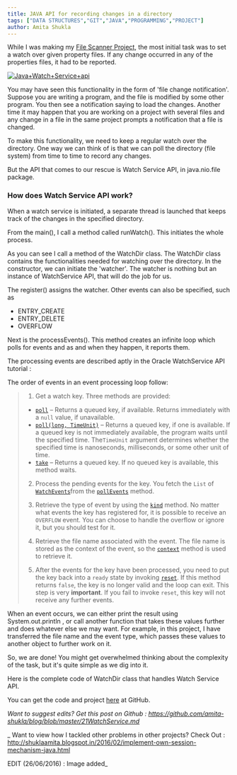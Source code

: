 ```yaml
---
title: JAVA API for recording changes in a directory
tags: ["DATA STRUCTURES","GIT","JAVA","PROGRAMMING","PROJECT"]
author: Amita Shukla
---
```



While I was making my [File Scanner Project](https://github.com/amita-shukla/file-scanner), the most initial task was to set a watch over given property files. If any change occurred in any of the properties files, it had to be reported. 
 


[![Java+Watch+Service+api](https://1.bp.blogspot.com/-N5Lm08r-JlE/V2_r17fYbtI/AAAAAAAABNU/j_RBqo0FrUcmwsKKgRsuz65Eqg6QdytXQCLcB/s1600/JAVA_%2Bwatch_service_api.jpg)](https://1.bp.blogspot.com/-N5Lm08r-JlE/V2_r17fYbtI/AAAAAAAABNU/j_RBqo0FrUcmwsKKgRsuz65Eqg6QdytXQCLcB/s1600/JAVA_%2Bwatch_service_api.jpg)

 
 
You may have seen this functionality in the form of 'file change notification'. Suppose you are writing a program, and the file is modified by some other program. You then see a notification saying to load the changes. 
Another time it may happen that you are working on a project with several files and any change in a file in the same project prompts a notification that a file is changed. 
 
To make this functionality, we need to keep a regular watch over the directory. One way we can think of is that we can poll the directory (file system) from time to time to record any changes. 
 
But the API that comes to our rescue is Watch Service API, in java.nio.file package. 
 


### How does Watch Service API work?

When a watch service is initiated, a separate thread is launched that keeps track of the changes in the specified directory.

From the main(), I call a method called runWatch(). This initiates the whole process.

 


As you can see I call a method of the WatchDir class. 
The WatchDir class contains the functionalities needed for watching over the directory. 
In the constructor, we can initiate the 'watcher'. The watcher is nothing but an instance of WatchService API, that will do the job for us. 
 
 


 
The register() assigns the watcher. Other events can also be specified, such as 
 


- ENTRY_CREATE
- ENTRY_DELETE
- OVERFLOW

Next is the processEvents(). This method creates an infinite loop which polls for events and as and when they happen, it reports them.

 


 


 


The processing events are described aptly in the Oracle WatchService API tutorial :

 


The order of events in an event processing loop follow:

> 1. Get a watch key. Three methods are provided:
>
> - [`poll`](https://docs.oracle.com/javase/8/docs/api/java/nio/file/WatchService.html#poll--) – Returns a queued key, if available. Returns immediately with a `null` value, if unavailable.
> - [`poll(long, TimeUnit)`](https://docs.oracle.com/javase/8/docs/api/java/nio/file/WatchService.html#poll-long-java.util.concurrent.TimeUnit-) – Returns a queued key, if one is available. If a queued key is not immediately available, the program waits until the specified time. The`TimeUnit` argument determines whether the specified time is nanoseconds, milliseconds, or some other unit of time.
> - [`take`](https://docs.oracle.com/javase/8/docs/api/java/nio/file/WatchService.html#take--) – Returns a queued key. If no queued key is available, this method waits.
>
> 2. Process the pending events for the key. You fetch the `List` of [`WatchEvents`](https://docs.oracle.com/javase/8/docs/api/java/nio/file/WatchEvent.html)from the [`pollEvents`](https://docs.oracle.com/javase/8/docs/api/java/nio/file/WatchKey.html#pollEvents--) method.
>
> 3. Retrieve the type of event by using the [`kind`](https://docs.oracle.com/javase/8/docs/api/java/nio/file/WatchEvent.html#kind--) method. No matter what events the key has registered for, it is possible to receive an `OVERFLOW` event. You can choose to handle the overflow or ignore it, but you should test for it.
>
> 4. Retrieve the file name associated with the event. The file name is stored as the context of the event, so the [`context`](https://docs.oracle.com/javase/8/docs/api/java/nio/file/WatchEvent.html#context--) method is used to retrieve it.
>
> 5. After the events for the key have been processed, you need to put the key back into a `ready` state by invoking [`reset`](https://docs.oracle.com/javase/8/docs/api/java/nio/file/WatchEvent.html#reset--). If this method returns `false`, the key is no longer valid and the loop can exit. This step is very **important**. If you fail to invoke `reset`, this key will not receive any further events.

 
When an event occurs, we can either print the result using System.out.println , or call another function that takes these values further and does whatever else we may want. 
For example, in this project, I have transferred the file name and the event type, which passes these values to another object to further work on it. 
 
So, we are done! You might get overwhelmed thinking about the complexity of the task, but it's quite simple as we dig into it. 
 
Here is the complete code of WatchDir class that handles Watch Service API. 
 
 


You can get the code and project [here](https://github.com/amita-shukla/file-scanner/blob/master/src/WatchDir.java) at GitHub. 
 
 
_Want to suggest edits? Get this post on Github : <https://github.com/amita-shukla/blog/blob/master/21WatchService.md>_

_ 
Want to view how I tackled other problems in other projects? Check Out : <http://shuklaamita.blogspot.in/2016/02/implement-own-session-mechanism-java.html> 
 
EDIT (26/06/2016) : Image added_

